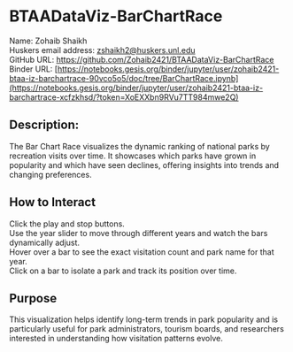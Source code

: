 #  BTAADataViz-BarChartRace
Name: Zohaib Shaikh\
Huskers email address: zshaikh2@huskers.unl.edu\
GitHub URL: https://github.com/Zohaib2421/BTAADataViz-BarChartRace \
Binder URL: [https://notebooks.gesis.org/binder/jupyter/user/zohaib2421-btaa-iz-barchartrace-90vco5o5/doc/tree/BarChartRace.ipynb](https://notebooks.gesis.org/binder/jupyter/user/zohaib2421-btaa-iz-barchartrace-xcfzkhsd/?token=XoEXXbn9RVu7TT984mwe2Q)

## Description:
The Bar Chart Race visualizes the dynamic ranking of national parks by recreation visits over time.
It showcases which parks have grown in popularity and which have seen declines, offering insights into trends and changing preferences.

## How to Interact
Click the play and stop buttons.\
Use the year slider to move through different years and watch the bars dynamically adjust.\
Hover over a bar to see the exact visitation count and park name for that year.\
Click on a bar to isolate a park and track its position over time.

## Purpose
This visualization helps identify long-term trends in park popularity and is particularly useful for park administrators, tourism boards, and researchers interested in understanding how visitation patterns evolve.
